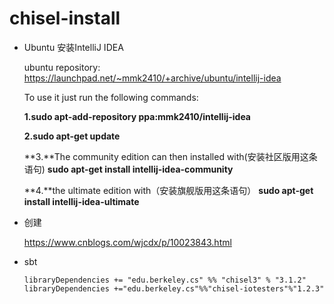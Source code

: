 # chisel-install

* Ubuntu 安装IntelliJ IDEA

  ubuntu repository: https://launchpad.net/~mmk2410/+archive/ubuntu/intellij-idea

  To use it just run the following commands:

  **1.sudo apt-add-repository ppa:mmk2410/intellij-idea**

  **2.sudo apt-get update**

  **3.**The community edition can then installed with(安装社区版用这条语句) **sudo apt-get install intellij-idea-community**

  **4.**the ultimate edition with（安装旗舰版用这条语句） **sudo apt-get install intellij-idea-ultimate**

* 创建

  https://www.cnblogs.com/wjcdx/p/10023843.html
  
* sbt

      libraryDependencies += "edu.berkeley.cs" %% "chisel3" % "3.1.2" 
      libraryDependencies +="edu.berkeley.cs"%%"chisel-iotesters"%"1.2.3"
  

